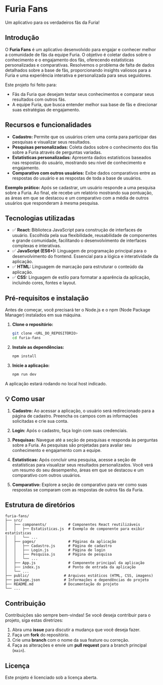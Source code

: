 # Furia Fans

Um aplicativo para os verdadeiros fãs da Furia!

## Introdução

O **Furia Fans** é um aplicativo desenvolvido para engajar e conhecer melhor a comunidade de fãs da equipe Furia. O objetivo é coletar dados sobre o conhecimento e o engajamento dos fãs, oferecendo estatísticas personalizadas e comparativas. Resolvemos o problema de falta de dados detalhados sobre a base de fãs, proporcionando insights valiosos para a Furia e uma experiência interativa e personalizada para seus seguidores.

Este projeto foi feito para:

*   Fãs da Furia que desejam testar seus conhecimentos e comparar seus resultados com outros fãs.
*   A equipe Furia, que busca entender melhor sua base de fãs e direcionar suas estratégias de engajamento.

## Recursos e funcionalidades

*   **Cadastro:** Permite que os usuários criem uma conta para participar das pesquisas e visualizar seus resultados.
*   **Pesquisas personalizadas:** Coleta dados sobre o conhecimento dos fãs sobre a Furia através de perguntas variadas.
*   **Estatísticas personalizadas:** Apresenta dados estatísticos baseados nas respostas do usuário, mostrando seu nível de conhecimento e engajamento.
*   **Comparativo com outros usuários:** Exibe dados comparativos entre as respostas do usuário e as respostas de toda a base de usuários.

**Exemplo prático:** Após se cadastrar, um usuário responde a uma pesquisa sobre a Furia. Ao final, ele recebe um relatório mostrando sua pontuação, as áreas em que se destacou e um comparativo com a média de outros usuários que responderam à mesma pesquisa.

## Tecnologias utilizadas

*   ✅ **React:** Biblioteca JavaScript para construção de interfaces de usuário. Escolhida pela sua flexibilidade, reusabilidade de componentes e grande comunidade, facilitando o desenvolvimento de interfaces complexas e interativas.
*   ✅ **JavaScript (ES6+):** Linguagem de programação principal para o desenvolvimento do frontend. Essencial para a lógica e interatividade da aplicação.
*   ✅ **HTML:** Linguagem de marcação para estruturar o conteúdo da aplicação.
*   ✅ **CSS:** Linguagem de estilo para formatar a aparência da aplicação, incluindo cores, fontes e layout.

## Pré-requisitos e instalação

Antes de começar, você precisará ter o Node.js e o npm (Node Package Manager) instalados em sua máquina.

1.  **Clone o repositório:**

    ```bash
    git clone <URL_DO_REPOSITÓRIO>
    cd furia-fans
    ```

2.  **Instale as dependências:**

    ```bash
    npm install
    ```

3.  **Inicie a aplicação:**

    ```bash
    npm run dev
    ```

A aplicação estará rodando no local host indicado.

## 💡 Como usar

1.  **Cadastro:** Ao acessar a aplicação, o usuário será redirecionado para a página de cadastro. Preencha os campos com as informações solicitadas e crie sua conta.

2.  **Login:** Após o cadastro, faça login com suas credenciais.

3.  **Pesquisas:** Navegue até a seção de pesquisas e responda às perguntas sobre a Furia. As pesquisas são projetadas para avaliar seu conhecimento e engajamento com a equipe.

4.  **Estatísticas:** Após concluir uma pesquisa, acesse a seção de estatísticas para visualizar seus resultados personalizados. Você verá um resumo do seu desempenho, áreas em que se destacou e um comparativo com outros usuários.

5.  **Comparativo:** Explore a seção de comparativo para ver como suas respostas se comparam com as respostas de outros fãs da Furia.

## Estrutura de diretórios

```
furia-fans/
├── src/
│   ├── components/          # Componentes React reutilizáveis
│   │   ├── Estatisticas.js  # Exemplo de componente para exibir estatísticas
│   │   └── ...
│   ├── pages/               # Páginas da aplicação
│   │   ├── Cadastro.js      # Página de cadastro
│   │   ├── Login.js         # Página de login
│   │   ├── Pesquisa.js      # Página de pesquisa
│   │   └── ...
│   ├── App.js               # Componente principal da aplicação
│   ├── index.js             # Ponto de entrada da aplicação
│   └── ...
├── public/                # Arquivos estáticos (HTML, CSS, imagens)
├── package.json           # Informações e dependências do projeto
├── README.md              # Documentação do projeto
└── ...
```

## Contribuição

Contribuições são sempre bem-vindas! Se você deseja contribuir para o projeto, siga estas diretrizes:

1.  Abra uma **issue** para discutir a mudança que você deseja fazer.
2.  Faça um **fork** do repositório.
3.  Crie uma **branch** com o nome da sua feature ou correção.
4.  Faça as alterações e envie um **pull request** para a branch principal (`main`).

## Licença

Este projeto é licenciado sob a licença aberta.
